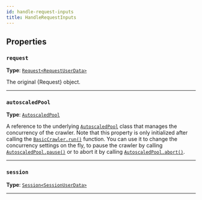 ```yaml
---
id: handle-request-inputs
title: HandleRequestInputs
---
```


<a name="handlerequestinputs"></a>

## Properties

### `request`

**Type**: [`Request<RequestUserData>`](/docs/api/request)

The original {Request} object.

---

### `autoscaledPool`

**Type**: [`AutoscaledPool`](/docs/api/autoscaled-pool)

A reference to the underlying [`AutoscaledPool`](/docs/api/autoscaled-pool) class that manages the concurrency of the crawler. Note that this property
is only initialized after calling the [`BasicCrawler.run()`](/docs/api/basic-crawler#run) function. You can use it to change the concurrency settings
on the fly, to pause the crawler by calling [`AutoscaledPool.pause()`](/docs/api/autoscaled-pool#pause) or to abort it by calling
[`AutoscaledPool.abort()`](/docs/api/autoscaled-pool#abort).

---

### `session`

**Type**: [`Session<SessionUserData>`](/docs/api/session)

---
